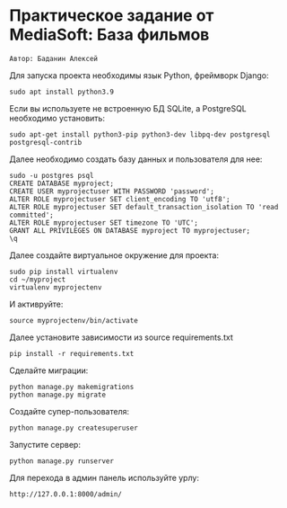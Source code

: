 # Практическое задание от MediaSoft: База фильмов
    Автор: Баданин Алексей
Для запуска проекта необходимы язык Python, фреймворк Django:
    
    sudo apt install python3.9

Если вы используете не встроенную БД SQLite, a PostgreSQL
необходимо установить:
    
    sudo apt-get install python3-pip python3-dev libpq-dev postgresql postgresql-contrib

Далее необходимо создать базу данных и пользователя для нее:

    sudo -u postgres psql
    CREATE DATABASE myproject;
    CREATE USER myprojectuser WITH PASSWORD 'password';
    ALTER ROLE myprojectuser SET client_encoding TO 'utf8';
    ALTER ROLE myprojectuser SET default_transaction_isolation TO 'read committed';
    ALTER ROLE myprojectuser SET timezone TO 'UTC';
    GRANT ALL PRIVILEGES ON DATABASE myproject TO myprojectuser;
    \q

Далее создайте виртуальное окружение для проекта:

    sudo pip install virtualenv
    cd ~/myproject
    virtualenv myprojectenv

И активруйте:
        
    source myprojectenv/bin/activate

Далее установите зависимости из source requirements.txt

    pip install -r requirements.txt

Сделайте миграции:
    
    python manage.py makemigrations
    python manage.py migrate

Создайте супер-пользователя:

    python manage.py createsuperuser

Запустите сервер:

    python manage.py runserver

Для перехода в админ панель используйте урлу:

    http://127.0.0.1:8000/admin/


